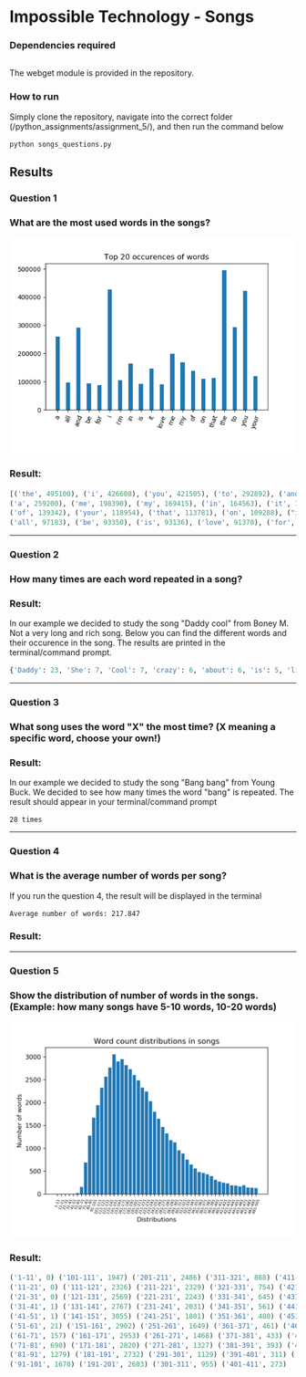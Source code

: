 # Impossible Technology  - Songs
### Dependencies required
```python
```
The webget module is provided in the repository.

### How to run
Simply clone the repository, navigate into the correct folder (/python_assignments/assignment_5/), and then run the command below
```
python songs_questions.py
```

## Results
### Question 1
### What are the most used words in the songs?

![alt text](https://github.com/ThomasThimothee/python_assignments/blob/master/assignment_5/plot_images/songs_questions_1.png)

### Result:

```python
[('the', 495100), ('i', 426608), ('you', 421505), ('to', 292892), ('and', 291907), 
('a', 259200), ('me', 198390), ('my', 169415), ('in', 164563), ('it', 147324), 
('of', 139342), ('your', 118954), ('that', 113781), ('on', 109288), ("i'm", 104805), 
('all', 97183), ('be', 93350), ('is', 93136), ('love', 91370), ('for', 88372)]
```
------
### Question 2
### How many times are each word repeated in a song?

### Result:

In our example we decided to study the song "Daddy cool" from Boney M. Not a very long and rich song. Below you can find the different words and their occurence in the song. The results are printed in the terminal/command prompt.
```python
{'Daddy': 23, 'She': 7, 'Cool': 7, 'crazy': 6, 'about': 6, 'is': 5, 'like': 5, 'a': 5, 'What': 5, 'it': 5, 'fool.': 4, 'cool?': 3, '(yeh)': 2, 'her': 2, 'fool': 1, 'cool': 1, "I'm": 1, 'Cool?': 1, 'Cool.': 1, 'Oh': 1, 'believes': 1, 'in': 1, 'him': 1, 'loves': 1})
```
------
### Question 3
### What song uses the word "X" the most time? (X meaning a specific word, choose your own!)

### Result: 
In our example we decided to study the song "Bang bang" from Young Buck. We decided to see how many times the word "bang" is repeated. The result should appear in your terminal/command prompt
```
28 times
```
------
### Question 4
### What is the average number of words per song?
If you run the question 4, the result will be displayed in the terminal
```
Average number of words: 217.847
```

### Result: 

------
### Question 5
### Show the distribution of number of words in the songs. (Example: how many songs have 5-10 words, 10-20 words)

![alt text](https://github.com/ThomasThimothee/python_assignments/blob/master/assignment_5/plot_images/songs_questions_5_new.png)

### Result:

```python
('1-11', 0) ('101-111', 1947) ('201-211', 2486) ('311-321', 888) ('411-421', 248)
('11-21', 0) ('111-121', 2326) ('211-221', 2329) ('321-331', 754) ('421-431', 232)
('21-31', 0) ('121-131', 2569) ('221-231', 2243) ('331-341', 645) ('431-441', 190)
('31-41', 1) ('131-141', 2767) ('231-241', 2031) ('341-351', 561) ('441-451', 186)
('41-51', 1) ('141-151', 3055) ('241-251', 1801) ('351-361', 480) ('451-461', 168)
('51-61', 21) ('151-161', 2902) ('251-261', 1649) ('361-371', 461) ('461-471', 193)
('61-71', 157) ('161-171', 2953) ('261-271', 1468) ('371-381', 433) ('471-481', 145)
('71-81', 690) ('171-181', 2820) ('271-281', 1327) ('381-391', 393) ('481-491', 138)
('81-91', 1279) ('181-191', 2732) ('291-301', 1129) ('391-401', 311) ('491-501', 130)
('91-101', 1670) ('191-201', 2603) ('301-311', 955) ('401-411', 273)
```
